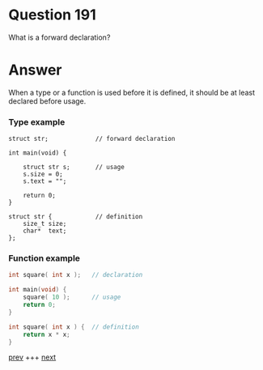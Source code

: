 
# Question 191



What is a forward declaration? 


# Answer



When a type or a function is used before it is defined, it should be at least
declared before usage. 

### Type example
```
struct str;             // forward declaration

int main(void) {

    struct str s;       // usage
    s.size = 0;
    s.text = "";

    return 0;
}

struct str {            // definition
    size_t size;
    char*  text;
};
```

### Function example
```c
int square( int x );   // declaration

int main(void) {
    square( 10 );      // usage
    return 0;
}

int square( int x ) {  // definition
    return x * x; 
}

```


[prev](190.md) +++ [next](192.md)
